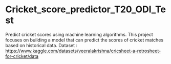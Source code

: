 # Cricket_score_predictor_T20_ODI_Test
Predict cricket scores using machine learning algorithms. This project focuses on building a model that can predict the scores of cricket matches based on historical data.
Dataset : https://www.kaggle.com/datasets/veeralakrishna/cricsheet-a-retrosheet-for-cricket/data
